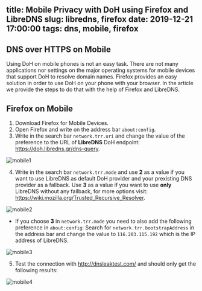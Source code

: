 title: Mobile Privacy with DoH using Firefox and LibreDNS 
slug: libredns, firefox
date: 2019-12-21 17:00:00
tags: dns, mobile, firefox
---

## DNS over HTTPS on Mobile
Using DoH on mobile phones is not an easy task.
There are not many applications nor settings on the major operating systems for mobile devices that support DoH to resolve domain names.
Firefox provides an easy solution in order to use DoH on your phone with your browser.
In the article we provide the steps to do that with the help of Firefox and LibreDNS.


## Firefox on Mobile

1.  Download Firefox for Mobile Devices.
2.  Open Firefox and write on the address bar `about:config`.
3.  Write in the search bar `network.trr.uri` and change the value of the preference to the URL of **LibreDNS** DoH endpoint: <https://doh.libredns.gr/dns-query>.

![mobile1](mobile1.png)

4.  Write in the search bar `network.trr.mode` and use **2** as a value if you want to use LibreDNS as default DoH provider and your prexisting DNS provider as a fallback.
    Use **3** as a value if you want to use **only** LibreDNS without any fallback, for more options visit: <https://wiki.mozilla.org/Trusted_Recursive_Resolver>.

![mobile2](mobile2.png)

*  If you choose **3** in `network.trr.mode` you need to also add the following preference in `about:config`: 
    Search for `network.trr.bootstrapAddress` in the address bar and change the value to `116.203.115.192` which is the IP address of LibreDNS. 

![mobile3](mobile3.png)

5.  Test the connection with <http://dnsleaktest.com/> and should only get the following results:

![mobile4](mobile4.png)

